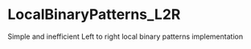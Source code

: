 # LocalBinaryPatterns_L2R
Simple and inefficient Left to right local binary patterns implementation
